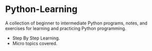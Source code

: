# Python-Learning
A collection of beginner to intermediate Python programs, notes, and exercises for learning and practicing Python programming.
* Step By Step Learning.
* Micro topics covered.
